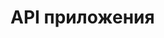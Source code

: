 # API приложения

<swagger-ui src= "https://raw.githubusercontent.com/voitenkov/robot-i-tochka/test/src/oas/orders-spec.yaml" />